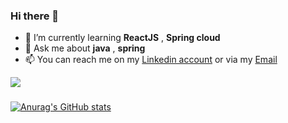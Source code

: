 ### Hi there 👋


<!--
**AbdelYsf/AbdelYsf** is a ✨ _special_ ✨ repository because its `README.md` (this file) appears on your GitHub profile.

Here are some ideas to get you started:-->

- 🌱 I’m currently learning **ReactJS** , **Spring cloud**
- 💬 Ask me about **java** , **spring**
- 📫 You can reach me on my [Linkedin account](https://www.linkedin.com/in/abdelysf/) or via my [Email](abdel.ysf@gmail.com)

![](https://komarev.com/ghpvc/?username=AbdelYsf) 

###
[![Anurag's GitHub stats](https://github-readme-stats.vercel.app/api?username=AbdelYsf&hide=prs,issues&show_icons=true&theme=gruvbox)
](https://github.com/anuraghazra/github-readme-stats)

